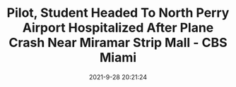 ---
"title": "Pilot, Student Headed To North Perry Airport Hospitalized After Plane Crash Near Miramar Strip Mall - CBS Miami"
"date": "2021-9-28 20:21:24"
"feed_name": "GOOGLENEWSPLANE"
"feed_website": "https://news.google.com/search?q=plane%20%2B%20accident&hl=en-US&gl=US&ceid=US%3Aen"
"feed_rss": "https://news.google.com/rss/search?q=plane%20%2B%20accident&hl=en-US&gl=US&ceid=US%3Aen"
"link": "https://miami.cbslocal.com/2021/09/28/plane-crash-miramar-women-hospital/"
"source": "{'href': 'https://miami.cbslocal.com', 'title': 'CBS Miami'}"
"file": "_posts/2021-1-1-56dcf6e8c75a30b7f95a73620d24a07e278a7298.md"
"accident": "1"
"drilling": "1"
"dead": "1"
"injured": "0"
"arrested": "0"
"place": "Miramar, Florida"
"where": "unknown site"
"causes": "unknown"
---